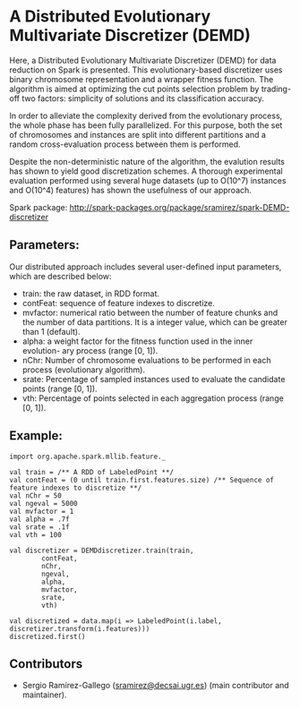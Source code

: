 A Distributed Evolutionary Multivariate Discretizer (DEMD)
==========================================================

Here, a Distributed Evolutionary Multivariate Discretizer (DEMD) for data reduction on Spark is presented. This evolutionary-based discretizer uses binary chromosome representation and a wrapper fitness function. The algorithm is aimed at optimizing the cut points selection problem by trading-off two factors: simplicity of solutions and its classification accuracy.

In order to alleviate the complexity derived from the evolutionary process, the whole phase has been fully parallelized. For this purpose, both the set of chromosomes and instances are split into different partitions and a random cross-evaluation process between them is performed. 

Despite the non-deterministic nature of the algorithm, the evalution results has shown to yield good discretization schemes. A thorough experimental evaluation performed using several huge datasets (up to O(10^7) instances and O(10^4) features) has shown the usefulness of our approach.

Spark package: http://spark-packages.org/package/sramirez/spark-DEMD-discretizer

## Parameters:

Our distributed approach includes several user-defined input parameters, which are described below:
* train: the raw dataset, in RDD format.
* contFeat: sequence of feature indexes to discretize.
* mvfactor: numerical ratio between the number of feature chunks and the
number of data partitions. It is a integer value, which can be greater
than 1 (default).
* alpha: a weight factor for the fitness function used in the inner evolution-
ary process (range [0, 1]).
* nChr: Number of chromosome evaluations to be performed in each process
(evolutionary algorithm).
* srate: Percentage of sampled instances used to evaluate the candidate
points (range [0, 1]).
* vth: Percentage of points selected in each aggregation process (range
[0, 1]).


## Example: 
	import org.apache.spark.mllib.feature._
  
	val train = /** A RDD of LabeledPoint **/
  	val contFeat = (0 until train.first.features.size) /** Sequence of feature indexes to discretize **/
  	val nChr = 50
  	val ngeval = 5000
  	val mvfactor = 1
  	val alpha = .7f
  	val srate = .1f
  	val vth = 100
              
  	val discretizer = DEMDdiscretizer.train(train,
        	contFeat,
        	nChr,
        	ngeval,
        	alpha,
        	mvfactor,
        	srate,
        	vth) 
    	
	val discretized = data.map(i => LabeledPoint(i.label, discretizer.transform(i.features)))
	discretized.first()


## Contributors

- Sergio Ramírez-Gallego (sramirez@decsai.ugr.es) (main contributor and maintainer).

